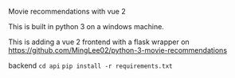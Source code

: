 Movie recommendations with vue 2

This is built in python 3 on a windows machine.

This is adding a vue 2 frontend with a flask wrapper on https://github.com/MingLee02/python-3-movie-recommendations


backend
	`cd api`
	`pip install -r requirements.txt`